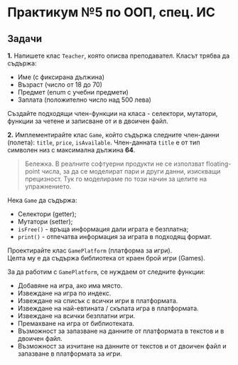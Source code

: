 # Практикум №5 по ООП, спец. ИС

## Задачи

**1.** Напишете клас `Teacher`, която описва преподавател. Класът трябва да съдържа:

- Име (с фиксирана дължина)
- Възраст (число от 18 до 70)
- Предмет (enum с учебни предмети)
- Заплата (положително число над 500 лева)

Създайте подходящи член-функции на класа - селектори, мутатори, функции за четене и записване от и в двоичен файл.

**2.** Имплементирайте клас `Game`, който съдържа следните член-данни (полета): `title`, `price`, `isAvailable`.
Член-данната `title` е от тип символен низ с максимална дължина **64**.

> Бележка. В реалните софтуерни продукти не се използват floating-point числа, за да се моделират пари и други данни, изискващи прецизност. Тук го моделираме по този начин за целите на упражнението.

Нека `Game` да съдържа:

- Селектори (getter);
- Мутатори (setter);
- `isFree()` - връща информация дали играта е безплатна;
- `print()` - отпечатва информация за играта в подходящ формат.
  
Проектирайте клас `GamePlatform` (платформа за игри).  
Целта му е да съдържа библиотека от краен брой игри (Games).

За да работим с `GamePlatform`, се нуждаем от следните функции:

- Добавяне на игра, ако има място.
- Извеждане на игра по индекс.
- Извеждане на списък с всички игри в платформата.
- Извеждане на най-евтината / скъпата игра в платформата.
- Извеждане на всички безплатни игри.
- Премахване на игра от библиотеката.
- Възможност за запазване на данните от платформата в текстов и в двоичен файл.
- Възможност за изчитане на данните от текстов и от двоичен файл и запазване в платформата за игри.